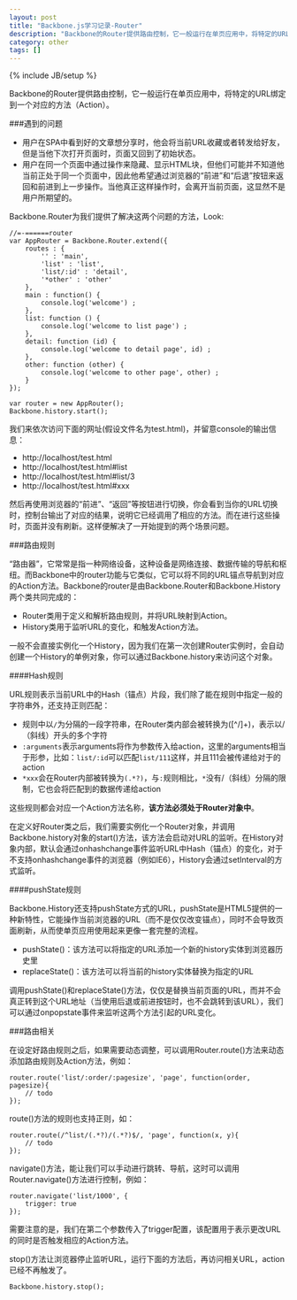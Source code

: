 ```yaml
---
layout: post
title: "Backbone.js学习记录-Router"
description: "Backbone的Router提供路由控制，它一般运行在单页应用中，将特定的URL绑定到一个对应的方法（Action）。"
category: other
tags: []
---
```

{% include JB/setup %}

Backbone的Router提供路由控制，它一般运行在单页应用中，将特定的URL绑定到一个对应的方法（Action）。

###遇到的问题

- 用户在SPA中看到好的文章想分享时，他会将当前URL收藏或者转发给好友，但是当他下次打开页面时，页面又回到了初始状态。
- 用户在同一个页面中通过操作来隐藏、显示HTML块，但他们可能并不知道他当前正处于同一个页面中，因此他希望通过浏览器的“前进”和“后退”按钮来返回和前进到上一步操作。当他真正这样操作时，会离开当前页面，这显然不是用户所期望的。

Backbone.Router为我们提供了解决这两个问题的方法，Look:
 
    //=-======router
    var AppRouter = Backbone.Router.extend({  
        routes : {  
            '' : 'main',  
            'list' : 'list',  
            'list/:id' : 'detail',  
            '*other' : 'other'  
        },  
        main : function() {  
            console.log('welcome') ;
        },  
        list: function () {
            console.log('welcome to list page') ;
        },
        detail: function (id) {
            console.log('welcome to detail page', id) ;
        },
        other: function (other) {
            console.log('welcome to other page', other) ;
        }
    });  
      
    var router = new AppRouter();  
    Backbone.history.start();  

 
我们来依次访问下面的网址(假设文件名为test.html)，并留意console的输出信息：
 
- http://localhost/test.html 
- http://localhost/test.html#list
- http://localhost/test.html#list/3
- http://localhost/test.html#xxx
 
然后再使用浏览器的“前进”、“返回”等按钮进行切换，你会看到当你的URL切换时，控制台输出了对应的结果，说明它已经调用了相应的方法。而在进行这些操时，页面并没有刷新。这样便解决了一开始提到的两个场景问题。

###路由规则

“路由器”，它常常是指一种网络设备，这种设备是网络连接、数据传输的导航和枢纽。而Backbone中的router功能与它类似，它可以将不同的URL锚点导航到对应的Action方法。Backbone的router是由Backbone.Router和Backbone.History两个类共同完成的：

- Router类用于定义和解析路由规则，并将URL映射到Action。
- History类用于监听URL的变化，和触发Action方法。

一般不会直接实例化一个History，因为我们在第一次创建Router实例时，会自动创建一个History的单例对象，你可以通过Backbone.history来访问这个对象。

####Hash规则

URL规则表示当前URL中的Hash（锚点）片段，我们除了能在规则中指定一般的字符串外，还支持正则匹配：

- 规则中以`/`为分隔的一段字符串，在Router类内部会被转换为([^\/]+)，表示以/（斜线）开头的多个字符
- `:arguments`表示arguments将作为参数传入给action，这里的arguments相当于形参，比如：`list/:id`可以匹配`list/111`这样，并且111会被传递给对于的action
- `*xxx`会在Router内部被转换为`(.*?)`，与`:`规则相比，`*`没有/（斜线）分隔的限制，它也会将匹配到的数据传递给action

这些规则都会对应一个Action方法名称，**该方法必须处于Router对象中**。

在定义好Router类之后，我们需要实例化一个Router对象，并调用Backbone.history对象的start()方法，该方法会启动对URL的监听。在History对象内部，默认会通过onhashchange事件监听URL中Hash（锚点）的变化，对于不支持onhashchange事件的浏览器（例如IE6），History会通过setInterval的方式监听。

####pushState规则

Backbone.History还支持pushState方式的URL，pushState是HTML5提供的一种新特性，它能操作当前浏览器的URL（而不是仅仅改变锚点），同时不会导致页面刷新，从而使单页应用使用起来更像一套完整的流程。
 
- pushState()：该方法可以将指定的URL添加一个新的history实体到浏览器历史里
- replaceState()：该方法可以将当前的history实体替换为指定的URL
 
调用pushState()和replaceState()方法，仅仅是替换当前页面的URL，而并不会真正转到这个URL地址（当使用后退或前进按钮时，也不会跳转到该URL），我们可以通过onpopstate事件来监听这两个方法引起的URL变化。

###路由相关

在设定好路由规则之后，如果需要动态调整，可以调用Router.route()方法来动态添加路由规则及Action方法，例如：
 
    router.route('list/:order/:pagesize', 'page', function(order, pagesize){  
        // todo  
    });  
 
route()方法的规则也支持正则，如：

    router.route(/^list/(.*?)/(.*?)$/, 'page', function(x, y){  
        // todo  
    });  
 
navigate()方法，能让我们可以手动进行跳转、导航，这时可以调用Router.navigate()方法进行控制，例如：
 
    router.navigate('list/1000', {  
        trigger: true  
    });  
 
需要注意的是，我们在第二个参数传入了trigger配置，该配置用于表示更改URL的同时是否触发相应的Action方法。

stop()方法让浏览器停止监听URL，运行下面的方法后，再访问相关URL，action已经不再触发了。
 
    Backbone.history.stop();  


